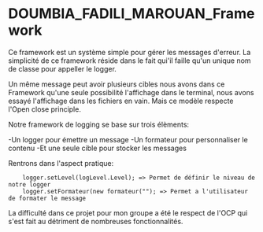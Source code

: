 # DOUMBIA_FADILI_MAROUAN_Framework

Ce framework est un système simple pour gérer les messages d'erreur. La simplicité de ce framework réside dans le fait qui'il faille qu'un unique nom de classe pour appeller le logger.

Un même message peut avoir plusieurs cibles nous avons dans ce Framework qu'une seule possibilité l'affichage dans le terminal, 
nous avons essayé l'affichage dans les fichiers en vain. Mais ce modèle respecte l'Open close principle.

Notre framework de logging se base sur trois élèments:

-Un logger pour émettre un message
-Un formateur pour personnaliser le contenu
-Et une seule cible pour stocker les messages

Rentrons dans l'aspect pratique:

		logger.setLevel(logLevel.Level); => Permet de définir le niveau de notre logger
		logger.setFormateur(new formateur(""); => Permet a l'utilisateur de formater le message


La difficulté dans ce projet pour mon groupe a été le respect de l'OCP qui s'est fait au
détriment de nombreuses fonctionnalités.

